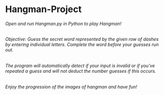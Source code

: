 # Hangman-Project

###### Open and run Hangman.py in Python to play Hangman!
###### Objective: Guess the secret word represented by the given row of dashes by entering individual letters. Complete the word before your guesses run out.
###### The program will automatically detect if your input is invalid or if you've repeated a guess and will not deduct the number guesses if this occurs.
###### Enjoy the progression of the images of hangman and have fun!
